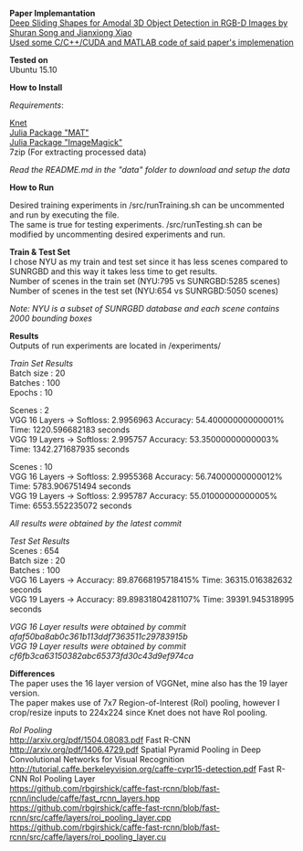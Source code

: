 **Paper Implemantation**  
[Deep Sliding Shapes for Amodal 3D Object Detection in RGB-D Images by Shuran Song and Jianxiong Xiao](http://dss.cs.princeton.edu/paper.pdf)  
[Used some C/C++/CUDA and MATLAB code of said paper's implemenation](https://github.com/shurans/DeepSlidingShape)  

**Tested on**  
Ubuntu 15.10  

**How to Install**  

*Requirements*:  

[Knet](http://knet.readthedocs.org/en/dev/install.html)  
[Julia Package "MAT"](https://github.com/simonster/MAT.jl)   
[Julia Package "ImageMagick"](https://github.com/JuliaIO/ImageMagick.jl)  
7zip (For extracting processed data)  

*Read the README.md in the "data" folder to download and setup the data*  

**How to Run**  

Desired training experiments in /src/runTraining.sh can be uncommented and run by executing the file.  
The same is true for testing experiments. /src/runTesting.sh can be modified by uncommenting desired experiments and run.  

**Train & Test Set**  
I chose NYU as my train and test set since it has less scenes compared to SUNRGBD and this way it takes less time to get results.  
Number of scenes in the train set (NYU:795 vs SUNRGBD:5285 scenes)  
Number of scenes in the test set (NYU:654 vs SUNRGBD:5050 scenes)  

*Note: NYU is a subset of SUNRGBD database and each scene contains 2000 bounding boxes*  

**Results**  
Outputs of run experiments are located in /experiments/  

*Train Set Results*  
Batch size 	: 20  
Batches 	: 100  
Epochs		: 10  


Scenes : 2  
VGG 16 Layers -> Softloss: 2.9956963 Accuracy: 54.40000000000001% Time: 1220.596682183 seconds  
VGG 19 Layers -> Softloss: 2.995757 Accuracy: 53.35000000000003% Time: 1342.271687935 seconds  

Scenes : 10  
VGG 16 Layers -> Softloss: 2.9955368 Accuracy: 56.74000000000012% Time: 5783.906751494 seconds  
VGG 19 Layers -> Softloss: 2.995787 Accuracy: 55.01000000000005% Time: 6553.552235072 seconds  


*All results were obtained by the latest commit*  


*Test Set Results*  
Scenes 		: 654  
Batch size 	: 20  
Batches 	: 100  
VGG 16 Layers -> Accuracy: 89.87668195718415% Time: 36315.016382632 seconds  
VGG 19 Layers -> Accuracy: 89.89831804281107% Time: 39391.945318995 seconds  

*VGG 16 Layer results were obtained by commit afaf50ba8ab0c361b113ddf7363511c29783915b*  
*VGG 19 Layer results were obtained by commit cf6fb3ca63150382abc65373fd30c43d9ef974ca*  

**Differences**  
The paper uses the 16 layer version of VGGNet, mine also has the 19 layer version.  
The paper makes use of 7x7 Region-of-Interest (RoI) pooling, however I crop/resize inputs to 224x224 since Knet does not have RoI pooling.  


*RoI Pooling*  
http://arxiv.org/pdf/1504.08083.pdf Fast R-CNN  
http://arxiv.org/pdf/1406.4729.pdf Spatial Pyramid Pooling in Deep Convolutional Networks for Visual Recognition  
http://tutorial.caffe.berkeleyvision.org/caffe-cvpr15-detection.pdf Fast R-CNN RoI Pooling Layer  
https://github.com/rbgirshick/caffe-fast-rcnn/blob/fast-rcnn/include/caffe/fast_rcnn_layers.hpp  
https://github.com/rbgirshick/caffe-fast-rcnn/blob/fast-rcnn/src/caffe/layers/roi_pooling_layer.cpp  
https://github.com/rbgirshick/caffe-fast-rcnn/blob/fast-rcnn/src/caffe/layers/roi_pooling_layer.cu  
